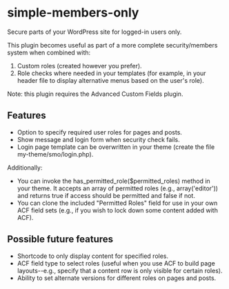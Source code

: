 # simple-members-only
Secure parts of your WordPress site for logged-in users only.

This plugin becomes useful as part of a more complete security/members system when combined with:

1. Custom roles (created however you prefer).
2. Role checks where needed in your templates (for example, in your header file to display alternative menus based on the user's role).

Note: this plugin requires the Advanced Custom Fields plugin.

## Features

* Option to specify required user roles for pages and posts.
* Show message and login form when security check fails.
* Login page template can be overwritten in your theme (create the file my-theme/smo/login.php).

Additionally:

* You can invoke the has_permitted_role($permitted_roles) method in your theme. It accepts an array of permitted roles (e.g., array('editor')) and returns true if access should be permitted and false if not.
* You can clone the included "Permitted Roles" field for use in your own ACF field sets (e.g., if you wish to lock down some content added with ACF).

## Possible future features

* Shortcode to only display content for specified roles.
* ACF field type to select roles (useful when you use ACF to build page layouts--e.g., specify that a content row is only visible for certain roles).
* Ability to set alternate versions for different roles on pages and posts.
